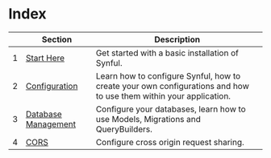 # Index

||Section|Description|
|---|---|---|
|1|[Start Here](./Getting%20Started.md)|Get started with a basic installation of Synful.|
|2|[Configuration](./Configuration.md)|Learn how to configure Synful, how to create your own configurations and how to use them within your application.|
|3|[Database Management](./Database%20Management.md)|Configure your databases, learn how to use Models, Migrations and QueryBuilders.|
|4|[CORS](./Cors.md)|Configure cross origin request sharing.|